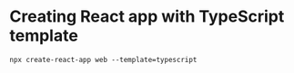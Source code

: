 # Creating React app with TypeScript template

```terminal
npx create-react-app web --template=typescript
```
